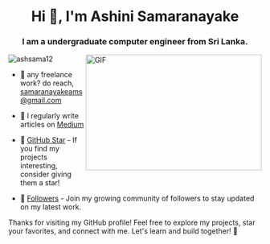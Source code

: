  <h1 align="center">Hi 👋, I'm Ashini Samaranayake</h1>
<h3 align="center">I am a undergraduate  computer engineer from Sri Lanka.</h3>


  <img align="right" alt="GIF" src="https://github.com/abhisheknaiidu/abhisheknaiidu/blob/master/code.gif?raw=true" width="350" height="230" />
  <p align="left"> <img src="https://komarev.com/ghpvc/?username=ashsama12&label=Profile%20views&color=0e75b6&style=flat" alt="ashsama12" /> </p>
  
- 💼 any freelance work? do reach, samaranayakeams@gmail.com
- 📝 I regularly write articles on [Medium]( https://medium.com/@ashinisamaranayake)
 
- 🌟 [GitHub Star]( https://github.com/AshSama12) - If you find my projects interesting, consider giving them a star!
- 👥 [Followers]( https://github.com/AshSama12?tab=followers) - Join my growing community of followers to stay updated on my latest work.

Thanks for visiting my GitHub profile! Feel free to explore my projects, star your favorites, and connect with me. Let's learn and build together! 🚀
 




